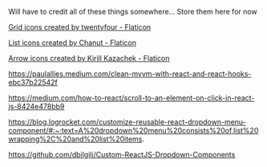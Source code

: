 Will have to credit all of these things somewhere... Store them here for now

<a href="https://www.flaticon.com/free-icons/grid" title="grid icons">Grid icons created by twentyfour - Flaticon</a>

<a href="https://www.flaticon.com/free-icons/list" title="list icons">List icons created by Chanut - Flaticon</a>

<a href="https://www.flaticon.com/free-icons/arrow" title="arrow icons">Arrow icons created by Kirill Kazachek - Flaticon</a>

https://paulallies.medium.com/clean-mvvm-with-react-and-react-hooks-ebc37b22542f

https://medium.com/how-to-react/scroll-to-an-element-on-click-in-react-js-8424e478bb9

https://blog.logrocket.com/customize-reusable-react-dropdown-menu-component/#:~:text=A%20dropdown%20menu%20consists%20of,list%20wrapping%2C%20and%20list%20items.

https://github.com/dbilgili/Custom-ReactJS-Dropdown-Components
